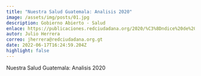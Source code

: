 ```yaml
---
title: "Nuestra Salud Guatemala: Analisis 2020"
image: /assets/img/posts/01.jpg
description: Gobierno Abierto - Salud
enlace: https://publicaciones.redciudadana.org/2020/%C3%8Dndice%20de%20Datos%20Abiertos%202019%20-%20Red%20Ciudadana.pdf
autor: Julio Herrera
correo: jherrera@redciudadana.org.gt
date: 2022-06-17T16:24:59.204Z
highlight: false
---
```

Nuestra Salud Guatemala: Analisis 2020